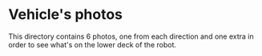 Vehicle's photos
====

This directory contains 6 photos, one from each direction and one extra in order to see what's on the lower deck of the robot.